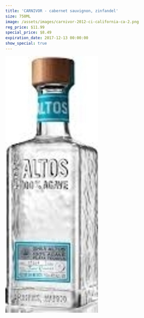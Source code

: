 ```yaml
---
title: 'CARNIVOR - cabernet sauvignon, zinfandel'
size: 750ML
image: /assets/images/carnivor-2012-ci-california-ca-2.png
reg_price: $11.99
special_price: $8.49
expiration_date: 2017-12-13 00:00:00
show_special: true
---
```



![](/assets/images/versions/olmeca-2-1---x----288-800x---.jpg)